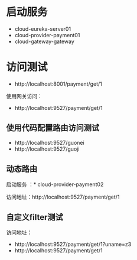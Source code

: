 
# 启动服务

* cloud-eureka-server01
* cloud-provider-payment01
* cloud-gateway-gateway

# 访问测试

* http://localhost:8001/payment/get/1

使用网关访问：
* http://localhost:9527/payment/get/1

## 使用代码配置路由访问测试

* http://localhost:9527/guonei
* http://localhost:9527/guoji

## 动态路由

启动服务 ：* cloud-provider-payment02

访问地址：http://localhost:9527/payment/get/1

## 自定义filter测试

访问地址：

* http://localhost:9527/payment/get/1?uname=z3
* http://localhost:9527/payment/get/1
